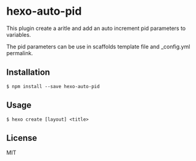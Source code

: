 # hexo-auto-pid

This plugin create a aritle and add an auto increment pid parameters to variables.

The pid parameters can be use in scaffolds template file and _config.yml permalink.

## Installation
    $ npm install --save hexo-auto-pid

## Usage
    $ hexo create [layout] <title>

## License
MIT
